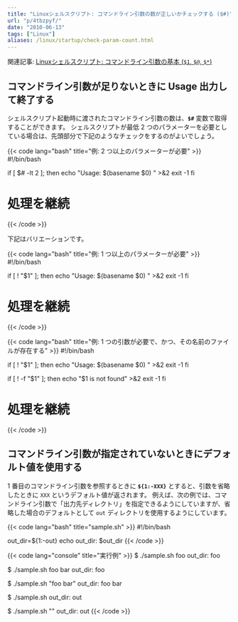 ```yaml
---
title: "Linuxシェルスクリプト: コマンドライン引数の数が正しいかチェックする ($#)"
url: "p/4tbzpyf/"
date: "2010-06-13"
tags: ["Linux"]
aliases: /linux/startup/check-param-count.html
---
```


関連記事: [Linuxシェルスクリプト: コマンドライン引数の基本 (`$1`, `$@`, `$*`)](/p/c2kx7er/)

コマンドライン引数が足りないときに Usage 出力して終了する
----

シェルスクリプト起動時に渡されたコマンドライン引数の数は、__`$#`__ 変数で取得することができます。
シェルスクリプトが最低 2 つのパラメーターを必要としている場合は、先頭部分で下記のようなチェックをするのがよいでしょう。

{{< code lang="bash" title="例: 2 つ以上のパラメーターが必要" >}}
#!/bin/bash

if [ $# -lt 2 ]; then
  echo "Usage: $(basename $0) <file1> <file2>" >&2
  exit -1
fi

# 処理を継続
{{< /code >}}

下記はバリエーションです。

{{< code lang="bash" title="例: 1 つ以上のパラメーターが必要" >}}
#!/bin/bash

if [ ! "$1" ]; then
  echo "Usage: $(basename $0) <file>" >&2
  exit -1
fi

# 処理を継続
{{< /code >}}

{{< code lang="bash" title="例: 1 つの引数が必要で、かつ、その名前のファイルが存在する" >}}
#!/bin/bash

if [ ! "$1" ]; then
  echo "Usage: $(basename $0) <file>" >&2
  exit -1
fi

if [ ! -f "$1" ]; then
  echo "$1 is not found" >&2
  exit -1
fi

# 処理を継続
{{< /code >}}


コマンドライン引数が指定されていないときにデフォルト値を使用する
----

1 番目のコマンドライン引数を参照するときに __`${1:-XXX}`__ とすると、引数を省略したときに `XXX` というデフォルト値が返されます。
例えば、次の例では、コマンドライン引数で「出力先ディレクトリ」を指定できるようにしていますが、省略した場合のデフォルトとして `out` ディレクトリを使用するようにしています。

{{< code lang="bash" title="sample.sh" >}}
#!/bin/bash

out_dir=${1:-out}
echo out_dir: $out_dir
{{< /code >}}

{{< code lang="console" title="実行例" >}}
$ ./sample.sh foo
out_dir: foo

$ ./sample.sh foo bar
out_dir: foo

$ ./sample.sh "foo bar"
out_dir: foo bar

$ ./sample.sh
out_dir: out

$ ./sample.sh ""
out_dir: out
{{< /code >}}

